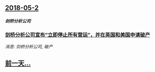 ## [2018-05-2](/news/2018/05/2/index.md)

##### 剑桥分析公司
### [剑桥分析公司宣布“立即停止所有营运”，并在英国和美国申请破产 ](/news/2018/05/2/剑桥分析公司宣布-立即停止所有营运-并在英国和美国申请破产.md)
_消息: 剑桥分析公司, 破产_

## [前一天...](/news/2018/05/1/index.md)

